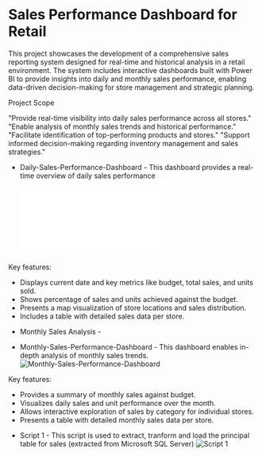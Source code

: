 # Sales Performance Dashboard for Retail

This project showcases the development of a comprehensive sales reporting system designed for real-time and historical analysis in a retail environment. The system includes interactive dashboards built with Power BI to provide insights into daily and monthly sales performance, enabling data-driven decision-making for store management and strategic planning.

Project Scope

"Provide real-time visibility into daily sales performance across all stores."
"Enable analysis of monthly sales trends and historical performance."
"Facilitate identification of top-performing products and stores."
"Support informed decision-making regarding inventory management and sales strategies."

 - Daily-Sales-Performance-Dashboard -
This dashboard provides a real-time overview of daily sales performance
![Daily-Sales-Performance-Dashboard](Documents/Daily-Sales-Performance-Dashboard.pdf)

Key features:

* Displays current date and key metrics like budget, total sales, and units sold.
* Shows percentage of sales and units achieved against the budget.
* Presents a map visualization of store locations and sales distribution.
* Includes a table with detailed sales data per store.

- Monthly Sales Analysis -

 - Monthly-Sales-Performance-Dashboard -
This dashboard enables in-depth analysis of monthly sales trends.
![Monthly-Sales-Performance-Dashboard](Documents/Monthly-Sales-Performance-Dashboard.pd)

Key features:

* Provides a summary of monthly sales against budget.
* Visualizes daily sales and unit performance over the month.
* Allows interactive exploration of sales by category for individual stores.
* Presents a table with detailed monthly sales data per store.

 - Script 1 -
This script is used to extract, tranform and load the principal table for sales (extracted from Microsoft SQL Server)
![Script 1](Scripts/Script-1-(addapted).R)

